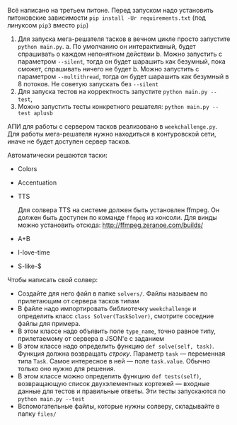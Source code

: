 Всё написано на третьем питоне. Перед запуском надо установить питоновские зависимости
    `pip install -Ur requirements.txt` (под линуксом `pip3` вместо `pip`)


1. Для запуска мега-решателя тасков в вечном цикле просто запустите `python main.py`.
    a. По умолчанию он интерактивный, будет спрашивать о каждом непонятном действии
    b. Можно запустить с параметром `--silent`, тогда он будет шарашить как безумный, пока сможет, спрашивать ничего не будет
    b. Можно запустить с параметром `--multithread`, тогда он будет шарашить как безумный в 8 потоков. Не советую запускать без `--silent`
1. Для запуска тестов на корректность запустите `python main.py --test`, 
1. Можно запустить тесты конкретного решателя: `python main.py --test aplusb`

АПИ для работы с сервером тасков реализовано в `weekchallenge.py`. Для работы мега-решателя нужно находиться в контуровской сети, иначе не будет доступен сервер тасков.

Автоматически решаются таски:

* Colors
* Accentuation
* TTS
    
    Для солвера TTS на системе должен быть установлен ffmpeg. Он должен быть доступен по команде `ffmpeg` из консоли. Для винды можно установить отсюда: http://ffmpeg.zeranoe.com/builds/

* A+B
* I-love-time
* S-like-$

Чтобы написать свой солвер:

* Создайте для него файл в папке `solvers/`. Файлы называем по прилетающим от сервера тасков типам
* В файле надо импортировать библиотечку `weekchallenge` и определить класс `class Solver(TaskSolver)`, смотрите соседние файлы для примера.
* В этом классе надо объявить поле `type_name`, точно равное типу, прилетаемому от сервера в JSON'е с заданием
* В этом классе надо определить функцию `def solve(self, task)`. Функция должна возвращать *строку*. Параметр `task` — переменная типа `Task`. Самое интересное в ней — поле `task.value`. Обычно только оно нужно для решения.
* В этом классе можно определить функцию `def tests(self)`, возвращающую список двухэлементных кортежей — входные данные для тестов и правильные ответы. Эти тесты запускаются по `python main.py --test`
* Вспомогательные файлы, которые нужны солверу, складывайте в папку `files/`
